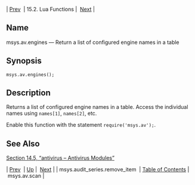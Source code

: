 | [Prev](lua.ref.msys.audit_series.remove_item)  | 15.2. Lua Functions |  [Next](lua.ref.msys.av.scan.php) |

<a name="lua.ref.msys.av.engines"></a>
## Name

msys.av.engines — Return a list of configured engine names in a table

<a name="idp26097456"></a>
## Synopsis

`msys.av.engines();`

<a name="idp26099440"></a>
## Description

Returns a list of configured engine names in a table. Access the individual names using `names[1]`, `names[2]`, etc.

Enable this function with the statement `require('msys.av');`.

<a name="idp26102944"></a>
## See Also

[Section 14.5, “antivirus – Antivirus Modules”](modules.antivirus "14.5. antivirus – Antivirus Modules")

| [Prev](lua.ref.msys.audit_series.remove_item)  | [Up](lua.function.details.php) |  [Next](lua.ref.msys.av.scan.php) |
| msys.audit_series.remove_item  | [Table of Contents](index) |  msys.av.scan |
